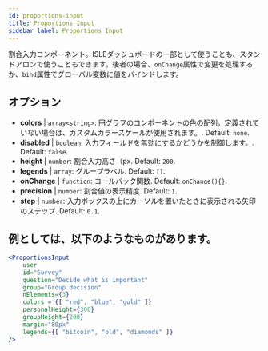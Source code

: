 ```yaml
---
id: proportions-input 
title: Proportions Input
sidebar_label: Proportions Input
---
```


割合入力コンポーネント。ISLEダッシュボードの一部として使うことも、スタンドアロンで使うこともできます。後者の場合、`onChange`属性で変更を処理するか、`bind`属性でグローバル変数に値をバインドします。

## オプション

* __colors__ | `array<string>`: 円グラフのコンポーネントの色の配列。定義されていない場合は、カスタムカラースケールが使用されます。. Default: `none`.
* __disabled__ | `boolean`: 入力フィールドを無効にするかどうかを制御します。. Default: `false`.
* __height__ | `number`: 割合入力高さ（px. Default: `200`.
* __legends__ | `array`: グループラベル. Default: `[]`.
* __onChange__ | `function`: コールバック関数. Default: `onChange(){}`.
* __precision__ | `number`: 割合値の表示精度. Default: `1`.
* __step__ | `number`: 入力ボックスの上にカーソルを置いたときに表示される矢印のステップ. Default: `0.1`.


## 例としては、以下のようなものがあります。

```jsx live
<ProportionsInput
    user
    id="Survey"
    question="Decide what is important"
    group="Group decision"
    nElements={3}
    colors = {[ "red", "blue", "gold" ]}
    personalHeight={300}
    groupHeight={200}
    margin="80px"
    legends={[ "bitcoin", "old", "diamonds" ]}
/>
```

